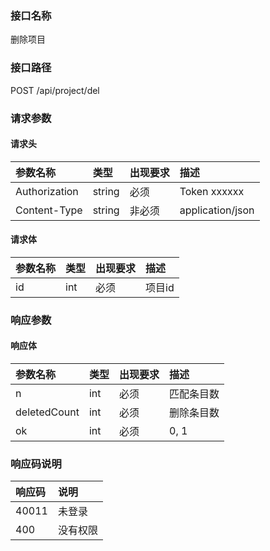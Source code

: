 ### 接口名称
删除项目

### 接口路径
POST /api/project/del

### 请求参数

#### 请求头

参数名称      | 类型   | 出现要求 | 描述
:-------------|:-------|:-------|:------------
Authorization | string | 必须     | Token xxxxxx
Content-Type  | string | 非必须   | application/json

#### 请求体

参数名称 | 类型 | 出现要求 | 描述
:--------|:-----|:-------|:----
id       | int  | 必须     | 项目id

### 响应参数

#### 响应体

参数名称     | 类型 | 出现要求 | 描述
:------------|:-----|:-------|:-----
n            | int  | 必须     | 匹配条目数
deletedCount | int  | 必须     | 删除条目数
ok           | int  | 必须     | 0, 1

### 响应码说明

响应码 | 说明
:------|:----
40011  | 未登录
400    | 没有权限